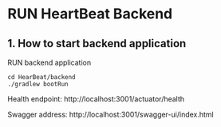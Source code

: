 # RUN HeartBeat Backend

## 1. How to start backend application

RUN backend application

```shell script
cd HearBeat/backend
./gradlew bootRun
```

Health endpoint:
http://localhost:3001/actuator/health

Swagger address:
http://localhost:3001/swagger-ui/index.html